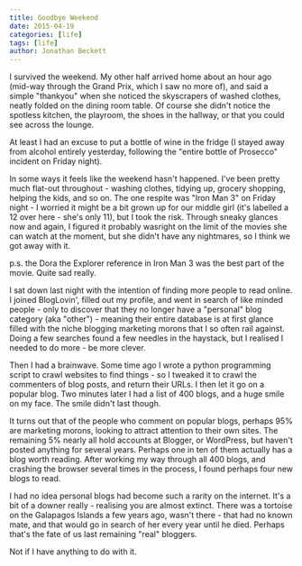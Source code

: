 ```yaml
---
title: Goodbye Weekend
date: 2015-04-19
categories: [life]
tags: [life]
author: Jonathan Beckett
---
```


I survived the weekend. My other half arrived home about an hour ago (mid-way through the Grand Prix, which I saw no more of), and said a simple "thankyou" when she noticed the skyscrapers of washed clothes, neatly folded on the dining room table. Of course she didn't notice the spotless kitchen, the playroom, the shoes in the hallway, or that you could see across the lounge.

At least I had an excuse to put a bottle of wine in the fridge (I stayed away from alcohol entirely yesterday, following the "entire bottle of Prosecco" incident on Friday night).

In some ways it feels like the weekend hasn't happened. I've been pretty much flat-out throughout - washing clothes, tidying up, grocery shopping, helping the kids, and so on. The one respite was "Iron Man 3" on Friday night - I worried it might be a bit grown up for our middle girl (it's labelled a 12 over here - she's only 11), but I took the risk. Through sneaky glances now and again, I figured it probably wasright on the limit of the movies she can watch at the moment, but she didn't have any nightmares, so I think we got away with it.

p.s. the Dora the Explorer reference in Iron Man 3 was the best part of the movie. Quite sad really.

I sat down last night with the intention of finding more people to read online. I joined BlogLovin', filled out my profile, and went in search of like minded people - only to discover that they no longer have a "personal" blog category (aka "other") - meaning their entire database is at first glance filled with the niche blogging marketing morons that I so often rail against. Doing a few searches found a few needles in the haystack, but I realised I needed to do more - be more clever.

Then I had a brainwave. Some time ago I wrote a python programming script to crawl websites to find things - so I tweaked it to crawl the commenters of blog posts, and return their URLs. I then let it go on a popular blog. Two minutes later I had a list of 400 blogs, and a huge smile on my face. The smile didn't last though.

It turns out that of the people who comment on popular blogs, perhaps 95% are marketing morons, looking to attract attention to their own sites. The remaining 5% nearly all hold accounts at Blogger, or WordPress, but haven't posted anything for several years. Perhaps one in ten of them actually has a blog worth reading. After working my way through all 400 blogs, and crashing the browser several times in the process, I found perhaps four new blogs to read.

I had no idea personal blogs had become such a rarity on the internet. It's a bit of a downer really - realising you are almost extinct. There was a tortoise on the Galapagos Islands a few years ago, wasn't there - that had no known mate, and that would go in search of her every year until he died. Perhaps that's the fate of us last remaining "real" bloggers.

Not if I have anything to do with it.